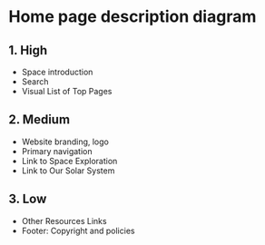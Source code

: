 # Home page description diagram

## 1. High

- Space introduction
- Search
- Visual List of Top Pages

## 2. Medium

- Website branding, logo
- Primary navigation
- Link to Space Exploration
- Link to Our Solar System

## 3. Low

- Other Resources Links
- Footer: Copyright and policies